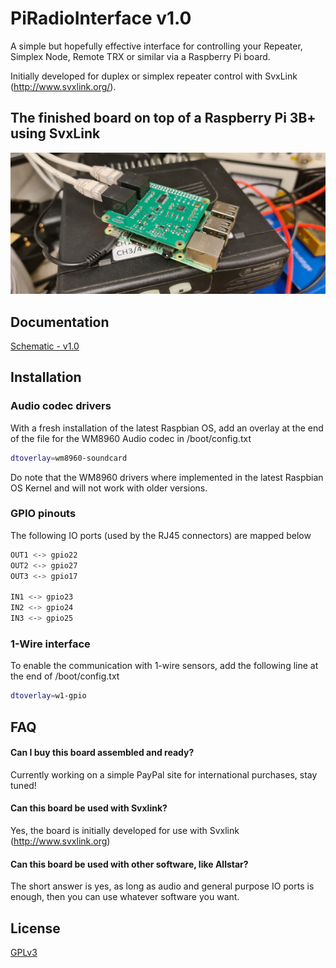 
# PiRadioInterface v1.0

A simple but hopefully effective interface for controlling your Repeater, Simplex Node, Remote TRX or similar via a Raspberry Pi board.

Initially developed for duplex or simplex repeater control with SvxLink (http://www.svxlink.org/).


## The finished board on top of a Raspberry Pi 3B+ using SvxLink

![App Screenshot](https://github.com/sa0azt/PiRadioInterface/blob/main/piradioint_svxlink.jpg)


## Documentation

[Schematic - v1.0](https://github.com/sa0azt/PiRadioInterface/blob/main/piradioint_sch.pdf)


## Installation

### Audio codec drivers

With a fresh installation of the latest Raspbian OS, add an overlay at the end of the file for the WM8960 Audio codec in /boot/config.txt

```bash
dtoverlay=wm8960-soundcard
```

Do note that the WM8960 drivers where implemented in the latest Raspbian OS Kernel and will not work with older versions.

### GPIO pinouts

The following IO ports (used by the RJ45 connectors) are mapped below

```bash
OUT1 <-> gpio22
OUT2 <-> gpio27
OUT3 <-> gpio17

IN1 <-> gpio23
IN2 <-> gpio24
IN3 <-> gpio25
```

### 1-Wire interface

To enable the communication with 1-wire sensors, add the following line at the end of /boot/config.txt

```bash
dtoverlay=w1-gpio
```
## FAQ

#### Can I buy this board assembled and ready?

Currently working on a simple PayPal site for international purchases, stay tuned!

#### Can this board be used with Svxlink?

Yes, the board is initially developed for use with Svxlink (http://www.svxlink.org)

#### Can this board be used with other software, like Allstar?

The short answer is yes, as long as audio and general purpose IO ports is enough, then you can use whatever software you want.


## License

[GPLv3](https://choosealicense.com/licenses/gpl-3.0/)

